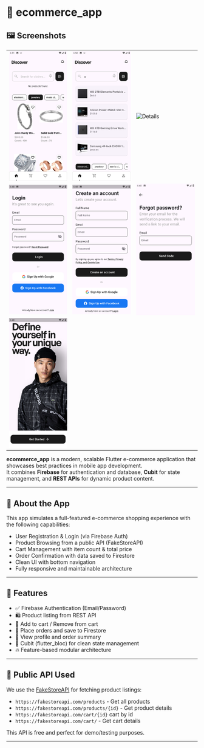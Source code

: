# 🛒 ecommerce_app

## 🖼️ Screenshots

<table>
  <tr>
    <td><img src="assets/screenshots/home.png" alt="Home" width="160" /></td>
    <td><img src="assets/screenshots/search.png" alt="Search" width="160" /></td>
    <td><img src="assets/screenshots/products_details.png" alt="Details" width="160" /></td>
  </tr>
  <tr>
    <td><img src="assets/screenshots/sign_in.png" alt="Sign In" width="160" /></td>
    <td><img src="assets/screenshots/sign_up.png" alt="Sign Up" width="160" /></td>
    <td><img src="assets/screenshots/forgot_password.png" alt="Forgot Password" width="160" /></td>
  </tr>
  <tr>
    <td><img src="assets/screenshots/onboarding.png" alt="Onboarding" width="160" /></td>
    <td></td>
    <td></td>
  </tr>
</table>

**ecommerce_app** is a modern, scalable Flutter e-commerce application that showcases best practices in mobile app development.  
It combines **Firebase** for authentication and database, **Cubit** for state management, and **REST APIs** for dynamic product content.

---

## 📱 About the App

This app simulates a full-featured e-commerce shopping experience with the following capabilities:

- User Registration & Login (via Firebase Auth)
- Product Browsing from a public API (FakeStoreAPI)
- Cart Management with item count & total price
- Order Confirmation with data saved to Firestore
- Clean UI with bottom navigation
- Fully responsive and maintainable architecture

---

## 🚀 Features

- ✅ Firebase Authentication (Email/Password)
- 🛍️ Product listing from REST API
- 🛒 Add to cart / Remove from cart
- 🧾 Place orders and save to Firestore
- 📄 View profile and order summary
- 🧠 Cubit (flutter_bloc) for clean state management
- 🔥 Feature-based modular architecture

---

## 🔗 Public API Used

We use the [FakeStoreAPI](https://fakestoreapi.com/) for fetching product listings:
- `https://fakestoreapi.com/products` - Get all products
- `https://fakestoreapi.com/products/{id}` - Get product details
- `https://fakestoreapi.com/cart/{id}` cart by id
- `https://fakestoreapi.com/cart/` - Get cart details

This API is free and perfect for demo/testing purposes.

---



